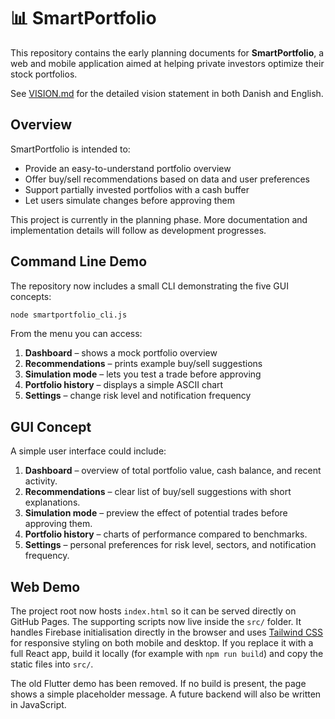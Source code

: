 # 📊 SmartPortfolio

This repository contains the early planning documents for **SmartPortfolio**, a web and mobile application aimed at helping private investors optimize their stock portfolios.

See [VISION.md](VISION.md) for the detailed vision statement in both Danish and English.

## Overview

SmartPortfolio is intended to:

- Provide an easy-to-understand portfolio overview
- Offer buy/sell recommendations based on data and user preferences
- Support partially invested portfolios with a cash buffer
- Let users simulate changes before approving them

This project is currently in the planning phase. More documentation and implementation details will follow as development progresses.

## Command Line Demo

The repository now includes a small CLI demonstrating the five GUI concepts:

```bash
node smartportfolio_cli.js
```

From the menu you can access:

1. **Dashboard** – shows a mock portfolio overview
2. **Recommendations** – prints example buy/sell suggestions
3. **Simulation mode** – lets you test a trade before approving
4. **Portfolio history** – displays a simple ASCII chart
5. **Settings** – change risk level and notification frequency

## GUI Concept

A simple user interface could include:

1. **Dashboard** – overview of total portfolio value, cash balance, and recent activity.
2. **Recommendations** – clear list of buy/sell suggestions with short explanations.
3. **Simulation mode** – preview the effect of potential trades before approving them.
4. **Portfolio history** – charts of performance compared to benchmarks.
5. **Settings** – personal preferences for risk level, sectors, and notification frequency.


## Web Demo

The project root now hosts `index.html` so it can be served directly on GitHub Pages. The supporting scripts now live inside the `src/` folder. It handles Firebase initialisation directly in the browser and uses [Tailwind CSS](https://tailwindcss.com/) for responsive styling on both mobile and desktop. If you replace it with a full React app, build it locally (for example with `npm run build`) and copy the static files into `src/`.

The old Flutter demo has been removed. If no build is present, the page shows a simple placeholder message. A future backend will also be written in JavaScript.

